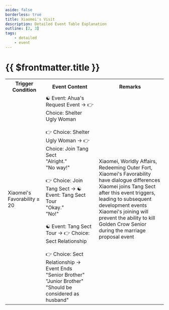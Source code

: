 ```yaml
---
aside: false
borderless: true
title: Xiaomei's Visit
description: Detailed Event Table Explanation
outline: [2, 3]
tags:
    - detailed
    - event
---
```


# {{ $frontmatter.title }}

<Table class="timeline-table">
    <tr class="timeline-header">
        <th>Trigger Condition</th>
        <th>Event Content</th>
        <th>Remarks</th>
    </tr>
	<tr>
		<td>Xiaomei's Favorability ≥ 20</td>
		<td>
			<span title="Cultivation ≤ 40: Nature +1, Affection +1">☯ Event: Ahua's Request Event → 👉 Choice: Shelter Ugly Woman </span> <br>
			<br>
			👉 Choice: Shelter Ugly Woman → 👉 Choice: Join Tang Sect <br>
			<span title="Morality +3, Worldly Affairs -1, Xiaomei +1, Contribution -20">"Alright." </span> <br>			
			<span title="Cultivation -1, Worldly Affairs +1, Xiaomei +2">"No way!" </span> <br>
			<br>
			👉 Choice: Join Tang Sect → ☯ Event: Tang Sect Tour <br>
			<span title="Xiaomei +2">"Okay." </span> <br>			
			<span title="Cultivation -2, Morality -1, Nature +2, Tang Zhongling -1, Tang Sheng -1, Heart Connection -20">"No!" </span> <br>
			<br>
			<span title="Xiaomei, the Beloved: Nature +1, Persuasion +1, Heart Connection +30">☯ Event: Tang Sect Tour → 👉 Choice: Sect Relationship </span> <br>
			<br>
			👉 Choice: Sect Relationship → Event Ends <br>
			<span title="Nature +1, Worldly Affairs +1, Heart Connection +30">"Senior Brother" </span> <br>			
			<span title="Nature -1, Worldly Affairs -1, Cultivation +1, Heart Connection +20">"Junior Brother" </span> <br>
			<span title="
Nature +1, Persuasion +1, Xiaomei +1
Not Xiaomei's Beloved: Morality -1, Change of Heart +10
			">"Should be considered as husband" </span> <br>
		</td>
		<td>
			Xiaomei, Worldly Affairs, Redeeming Outer Fort, Xiaomei's Favorability have dialogue differences <br>
			Xiaomei joins Tang Sect after this event triggers, leading to subsequent development events <br>
			Xiaomei's joining will prevent the ability to kill Golden Crow Senior during the marriage proposal event <br>
		</td>
	</tr>
</table>